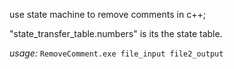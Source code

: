 use state machine to remove comments in c++;

"state_transfer_table.numbers" is its the state table. 


*usage:*
`RemoveComment.exe file_input file2_output`
